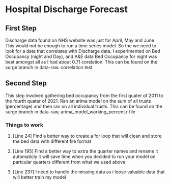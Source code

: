 # Hospital Discharge Forecast

## First Step
Discharge data found on NHS website was just for April, May and June. This would not be enough to run a time series model.
So the we need to look for a data that correlates with Discharge data. I experimented on Bed Occupancy (night and Day), and A&E data
Bed Occupancy for night was best amongst all as I had about 0.71 corelation.
This can be found on the surge branch in data-raw. correlation test

## Second Step
This step involved gathering bed occupancy from  the first quater of 2011 to the fourth quater of 2021.
Ran an arima model on the sum of all trusts (percentage) and then ran on all individual trusts.
This can be found on the surge branch in data-raw, arima_model_working_percent.r file
### Things to work
1. [Line 24]  Find a better way to create a for loop
               that will clean and store the bed data with different file format  

 2. [Line 195] Find a better way to extra the quarter names and rename it automaticly
               it will save time when you decided to run your model on partcular quarters 
               different from what we used above

 3. [Line 237] I need to handle the missing data as i loose valuable data that will better 
               train my model
